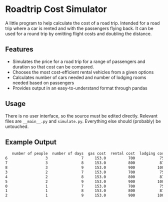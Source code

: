 # Roadtrip Cost Simulator
A little program to help calculate the cost of a road trip. Intended for a road trip where a car is rented and with the passengers flying back. It can be used for a round trip by omitting flight costs and doubling the distance.

## Features
* Simulates the price for a road trip for a range of passengers and duration so that cost can be compared.
* Chooses the most cost-efficient rental vehicles from a given options
* Calculates number of cars needed and number of lodging rooms needed based on passengers
* Provides output in an easy-to-understand format through pandas

## Usage
There is no user interface, so the source must be edited directly. Relevant files are ```__main__.py``` and ```simulate.py```. Everything else should (probably) be untouched.

## Example Output
```bash
   number of people  number of days  gas cost  rental cost  lodging cost  flight cost  food cost  total cost  cost per person  cost per day  cost per day per person
6                 3               7     153.0          700           750          124        147      1874.0            625.0         268.0                     89.0
7                 3               8     153.0          800           875          124        168      2120.0            707.0         265.0                     88.0
8                 3               9     153.0          900          1000          124        189      2366.0            789.0         263.0                     88.0
3                 2               7     153.0          700           750          124         98      1825.0            913.0         261.0                    130.0
4                 2               8     153.0          800           875          124        112      2064.0           1032.0         258.0                    129.0
5                 2               9     153.0          900          1000          124        126      2303.0           1152.0         256.0                    128.0
0                 1               7     153.0          700           750          124         49      1776.0           1776.0         254.0                    254.0
1                 1               8     153.0          800           875          124         56      2008.0           2008.0         251.0                    251.0
2                 1               9     153.0          900          1000          124         63      2240.0           2240.0         249.0                    249.0
```
